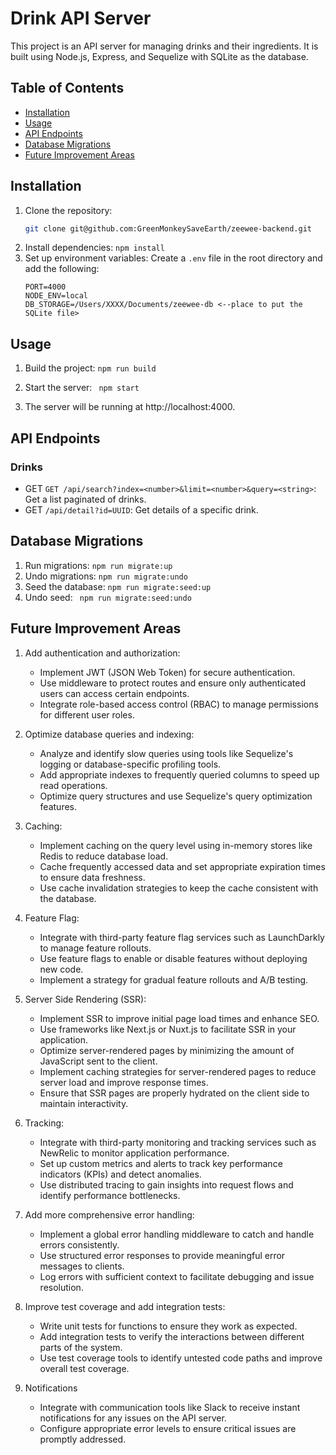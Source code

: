 # Drink API Server

This project is an API server for managing drinks and their ingredients. It is built using Node.js, Express, and Sequelize with SQLite as the database.

## Table of Contents

- [Installation](#installation)
- [Usage](#usage)
- [API Endpoints](#api-endpoints)
- [Database Migrations](#database-migrations)
- [Future Improvement Areas](#future-improvement-areas)

## Installation

1. Clone the repository:
   ```sh
   git clone git@github.com:GreenMonkeySaveEarth/zeewee-backend.git
	 ```
2. Install dependencies:
	```npm install```
3. Set up environment variables: Create a `.env` file in the root directory and add the following:
	```
	PORT=4000
	NODE_ENV=local
	DB_STORAGE=/Users/XXXX/Documents/zeewee-db <--place to put the SQLite file>
	```

## Usage
1. Build the project:
	```npm run build```

2. Start the server:
	```	npm start```

3. The server will be running at http://localhost:4000.
## API Endpoints
### Drinks
- GET `GET /api/search?index=<number>&limit=<number>&query=<string>`: Get a list paginated of drinks.
- GET `/api/detail?id=UUID`: Get details of a specific drink.

## Database Migrations
1. Run migrations:
	```npm run migrate:up```
2. Undo migrations:
	```npm run migrate:undo```
3. Seed the database:
	```npm run migrate:seed:up```
4. Undo seed:
	```	npm run migrate:seed:undo```

## Future Improvement Areas
1. Add authentication and authorization:
	- Implement JWT (JSON Web Token) for secure authentication.
	- Use middleware to protect routes and ensure only authenticated users can access certain endpoints.
	- Integrate role-based access control (RBAC) to manage permissions for different user roles.

2. Optimize database queries and indexing:
	- Analyze and identify slow queries using tools like Sequelize's logging or database-specific profiling tools.
	- Add appropriate indexes to frequently queried columns to speed up read operations.
	- Optimize query structures and use Sequelize's query optimization features.

3. Caching:
	- Implement caching on the query level using in-memory stores like Redis to reduce database load.
	- Cache frequently accessed data and set appropriate expiration times to ensure data freshness.
	- Use cache invalidation strategies to keep the cache consistent with the database.

4. Feature Flag:
	- Integrate with third-party feature flag services such as LaunchDarkly to manage feature rollouts.
	- Use feature flags to enable or disable features without deploying new code.
	- Implement a strategy for gradual feature rollouts and A/B testing.

5. Server Side Rendering (SSR):
	- Implement SSR to improve initial page load times and enhance SEO.
	- Use frameworks like Next.js or Nuxt.js to facilitate SSR in your application.
	- Optimize server-rendered pages by minimizing the amount of JavaScript sent to the client.
	- Implement caching strategies for server-rendered pages to reduce server load and improve response times.
	- Ensure that SSR pages are properly hydrated on the client side to maintain interactivity.

6. Tracking:
	- Integrate with third-party monitoring and tracking services such as NewRelic to monitor application performance.
	- Set up custom metrics and alerts to track key performance indicators (KPIs) and detect anomalies.
	- Use distributed tracing to gain insights into request flows and identify performance bottlenecks.

7. Add more comprehensive error handling:
	- Implement a global error handling middleware to catch and handle errors consistently.
	- Use structured error responses to provide meaningful error messages to clients.
	- Log errors with sufficient context to facilitate debugging and issue resolution.

8. Improve test coverage and add integration tests:
	- Write unit tests for functions to ensure they work as expected.
	- Add integration tests to verify the interactions between different parts of the system.
	- Use test coverage tools to identify untested code paths and improve overall test coverage.

9. Notifications
	- Integrate with communication tools like Slack to receive instant notifications for any issues on the API server.
	- Configure appropriate error levels to ensure critical issues are promptly addressed.




